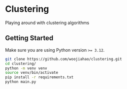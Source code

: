 # Clustering

Playing around with clustering algorithms

## Getting Started

Make sure you are using Python version `>= 3.12`.

```sh
git clone https://github.com/woojiahao/clustering.git
cd clustering/
python -m venv venv
source venv/bin/activate
pip install -r requirements.txt
python main.py
```
